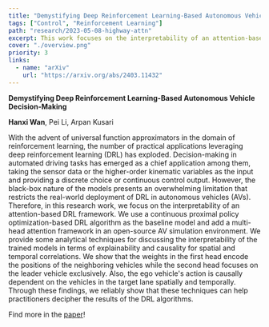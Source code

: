```yaml
---
title: "Demystifying Deep Reinforcement Learning-Based Autonomous Vehicle Decision-Making"
tags: ["Control", "Reinforcement Learning"]
path: "research/2023-05-08-highway-attn"
excerpt: This work focuses on the interpretability of an attention-based DRL framework.<br> <br> **H. Wan**, P. Li, and A. Kusari, Demystifying the Physics of Deep Reinforcement Learning-Based Autonomous Vehicle Decision-Making. 2024.
cover: "./overview.png"
priority: 3
links:
  - name: "arXiv"
    url: "https://arxiv.org/abs/2403.11432"
---
```


**Demystifying Deep Reinforcement Learning-Based Autonomous Vehicle Decision-Making**

**Hanxi Wan**, Pei Li, Arpan Kusari

With the advent of universal function approximators in the domain of reinforcement learning, the number of practical applications leveraging deep reinforcement learning (DRL) has exploded. Decision-making in automated driving tasks has emerged as a chief application among them, taking the sensor data or the higher-order kinematic variables as the input and providing a discrete choice or continuous control output. However, the black-box nature of the models presents an overwhelming limitation that restricts the real-world deployment of DRL in autonomous vehicles (AVs). Therefore, in this research work, we focus on the interpretability of an attention-based DRL framework. We use a continuous proximal policy optimization-based DRL algorithm as the baseline model and add a multi-head attention framework in an open-source AV simulation environment. We provide some analytical techniques for discussing the interpretability of the trained models in terms of explainability and causality for spatial and temporal correlations. We show that the weights in the first head encode the positions of the neighboring vehicles while the second head focuses on the leader vehicle exclusively. Also, the ego vehicle's action is causally dependent on the vehicles in the target lane spatially and temporally. Through these findings, we reliably show that these techniques can help practitioners decipher the results of the DRL algorithms.

Find more in the [paper](https://arxiv.org/abs/2403.11432)!
